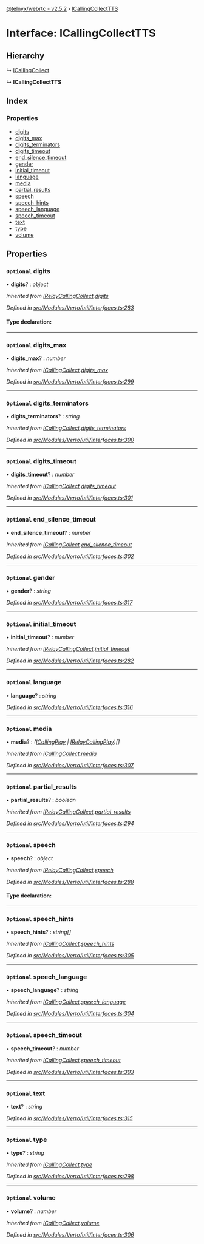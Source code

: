 [@telnyx/webrtc - v2.5.2](../README.md) › [ICallingCollectTTS](icallingcollecttts.md)

# Interface: ICallingCollectTTS

## Hierarchy

  ↳ [ICallingCollect](icallingcollect.md)

  ↳ **ICallingCollectTTS**

## Index

### Properties

* [digits](icallingcollecttts.md#optional-digits)
* [digits_max](icallingcollecttts.md#optional-digits_max)
* [digits_terminators](icallingcollecttts.md#optional-digits_terminators)
* [digits_timeout](icallingcollecttts.md#optional-digits_timeout)
* [end_silence_timeout](icallingcollecttts.md#optional-end_silence_timeout)
* [gender](icallingcollecttts.md#optional-gender)
* [initial_timeout](icallingcollecttts.md#optional-initial_timeout)
* [language](icallingcollecttts.md#optional-language)
* [media](icallingcollecttts.md#optional-media)
* [partial_results](icallingcollecttts.md#optional-partial_results)
* [speech](icallingcollecttts.md#optional-speech)
* [speech_hints](icallingcollecttts.md#optional-speech_hints)
* [speech_language](icallingcollecttts.md#optional-speech_language)
* [speech_timeout](icallingcollecttts.md#optional-speech_timeout)
* [text](icallingcollecttts.md#optional-text)
* [type](icallingcollecttts.md#optional-type)
* [volume](icallingcollecttts.md#optional-volume)

## Properties

### `Optional` digits

• **digits**? : *object*

*Inherited from [IRelayCallingCollect](irelaycallingcollect.md).[digits](irelaycallingcollect.md#optional-digits)*

*Defined in [src/Modules/Verto/util/interfaces.ts:283](https://github.com/team-telnyx/webrtc/blob/main/packages/js/src/Modules/Verto/util/interfaces.ts#L283)*

#### Type declaration:

___

### `Optional` digits_max

• **digits_max**? : *number*

*Inherited from [ICallingCollect](icallingcollect.md).[digits_max](icallingcollect.md#optional-digits_max)*

*Defined in [src/Modules/Verto/util/interfaces.ts:299](https://github.com/team-telnyx/webrtc/blob/main/packages/js/src/Modules/Verto/util/interfaces.ts#L299)*

___

### `Optional` digits_terminators

• **digits_terminators**? : *string*

*Inherited from [ICallingCollect](icallingcollect.md).[digits_terminators](icallingcollect.md#optional-digits_terminators)*

*Defined in [src/Modules/Verto/util/interfaces.ts:300](https://github.com/team-telnyx/webrtc/blob/main/packages/js/src/Modules/Verto/util/interfaces.ts#L300)*

___

### `Optional` digits_timeout

• **digits_timeout**? : *number*

*Inherited from [ICallingCollect](icallingcollect.md).[digits_timeout](icallingcollect.md#optional-digits_timeout)*

*Defined in [src/Modules/Verto/util/interfaces.ts:301](https://github.com/team-telnyx/webrtc/blob/main/packages/js/src/Modules/Verto/util/interfaces.ts#L301)*

___

### `Optional` end_silence_timeout

• **end_silence_timeout**? : *number*

*Inherited from [ICallingCollect](icallingcollect.md).[end_silence_timeout](icallingcollect.md#optional-end_silence_timeout)*

*Defined in [src/Modules/Verto/util/interfaces.ts:302](https://github.com/team-telnyx/webrtc/blob/main/packages/js/src/Modules/Verto/util/interfaces.ts#L302)*

___

### `Optional` gender

• **gender**? : *string*

*Defined in [src/Modules/Verto/util/interfaces.ts:317](https://github.com/team-telnyx/webrtc/blob/main/packages/js/src/Modules/Verto/util/interfaces.ts#L317)*

___

### `Optional` initial_timeout

• **initial_timeout**? : *number*

*Inherited from [IRelayCallingCollect](irelaycallingcollect.md).[initial_timeout](irelaycallingcollect.md#optional-initial_timeout)*

*Defined in [src/Modules/Verto/util/interfaces.ts:282](https://github.com/team-telnyx/webrtc/blob/main/packages/js/src/Modules/Verto/util/interfaces.ts#L282)*

___

### `Optional` language

• **language**? : *string*

*Defined in [src/Modules/Verto/util/interfaces.ts:316](https://github.com/team-telnyx/webrtc/blob/main/packages/js/src/Modules/Verto/util/interfaces.ts#L316)*

___

### `Optional` media

• **media**? : *([ICallingPlay](icallingplay.md) | [IRelayCallingPlay](irelaycallingplay.md))[]*

*Inherited from [ICallingCollect](icallingcollect.md).[media](icallingcollect.md#optional-media)*

*Defined in [src/Modules/Verto/util/interfaces.ts:307](https://github.com/team-telnyx/webrtc/blob/main/packages/js/src/Modules/Verto/util/interfaces.ts#L307)*

___

### `Optional` partial_results

• **partial_results**? : *boolean*

*Inherited from [IRelayCallingCollect](irelaycallingcollect.md).[partial_results](irelaycallingcollect.md#optional-partial_results)*

*Defined in [src/Modules/Verto/util/interfaces.ts:294](https://github.com/team-telnyx/webrtc/blob/main/packages/js/src/Modules/Verto/util/interfaces.ts#L294)*

___

### `Optional` speech

• **speech**? : *object*

*Inherited from [IRelayCallingCollect](irelaycallingcollect.md).[speech](irelaycallingcollect.md#optional-speech)*

*Defined in [src/Modules/Verto/util/interfaces.ts:288](https://github.com/team-telnyx/webrtc/blob/main/packages/js/src/Modules/Verto/util/interfaces.ts#L288)*

#### Type declaration:

___

### `Optional` speech_hints

• **speech_hints**? : *string[]*

*Inherited from [ICallingCollect](icallingcollect.md).[speech_hints](icallingcollect.md#optional-speech_hints)*

*Defined in [src/Modules/Verto/util/interfaces.ts:305](https://github.com/team-telnyx/webrtc/blob/main/packages/js/src/Modules/Verto/util/interfaces.ts#L305)*

___

### `Optional` speech_language

• **speech_language**? : *string*

*Inherited from [ICallingCollect](icallingcollect.md).[speech_language](icallingcollect.md#optional-speech_language)*

*Defined in [src/Modules/Verto/util/interfaces.ts:304](https://github.com/team-telnyx/webrtc/blob/main/packages/js/src/Modules/Verto/util/interfaces.ts#L304)*

___

### `Optional` speech_timeout

• **speech_timeout**? : *number*

*Inherited from [ICallingCollect](icallingcollect.md).[speech_timeout](icallingcollect.md#optional-speech_timeout)*

*Defined in [src/Modules/Verto/util/interfaces.ts:303](https://github.com/team-telnyx/webrtc/blob/main/packages/js/src/Modules/Verto/util/interfaces.ts#L303)*

___

### `Optional` text

• **text**? : *string*

*Defined in [src/Modules/Verto/util/interfaces.ts:315](https://github.com/team-telnyx/webrtc/blob/main/packages/js/src/Modules/Verto/util/interfaces.ts#L315)*

___

### `Optional` type

• **type**? : *string*

*Inherited from [ICallingCollect](icallingcollect.md).[type](icallingcollect.md#optional-type)*

*Defined in [src/Modules/Verto/util/interfaces.ts:298](https://github.com/team-telnyx/webrtc/blob/main/packages/js/src/Modules/Verto/util/interfaces.ts#L298)*

___

### `Optional` volume

• **volume**? : *number*

*Inherited from [ICallingCollect](icallingcollect.md).[volume](icallingcollect.md#optional-volume)*

*Defined in [src/Modules/Verto/util/interfaces.ts:306](https://github.com/team-telnyx/webrtc/blob/main/packages/js/src/Modules/Verto/util/interfaces.ts#L306)*

